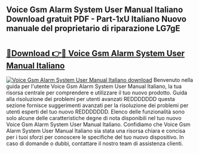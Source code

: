 ## Voice Gsm Alarm System User Manual Italiano Download gratuit PDF - Part-1xU Italiano Nuovo manuale del proprietario di riparazione LG7gE

# <h2><a href="http://dfg9ixb.blite.top/?on=Voice+Gsm+Alarm+System+User+Manual+Italiano">🔗Download 👉🔴 Voice Gsm Alarm System User Manual Italiano</a></h2>

[![Voice Gsm Alarm System User Manual Italiano download](https://i.imgur.com/lujVjoI.png)](http://dfg9ixb.blite.top/?on=Voice+Gsm+Alarm+System+User+Manual+Italiano)
Benvenuto nella guida per l'utente Voice Gsm Alarm System User Manual Italiano, la tua risorsa centrale per comprendere e utilizzare il tuo nuovo prodotto. Guida alla risoluzione dei problemi per utenti avanzati REDDDDDDD questa sezione fornisce suggerimenti avanzati per la risoluzione dei problemi per utenti esperti del tuo nuovo REDDDDDDD. Elenco delle funzionalità sono solo alcune delle caratteristiche degne di nota disponibili nel tuo nuovo Voice Gsm Alarm System User Manual Italiano. Confidiamo che Voice Gsm Alarm System User Manual Italiano sia stata una risorsa chiara e concisa per i tuoi sforzi per conoscere le specifiche del tuo nuovo dispositivo. In caso di domande o dubbi, contattare il nostro team di assistenza clienti.
